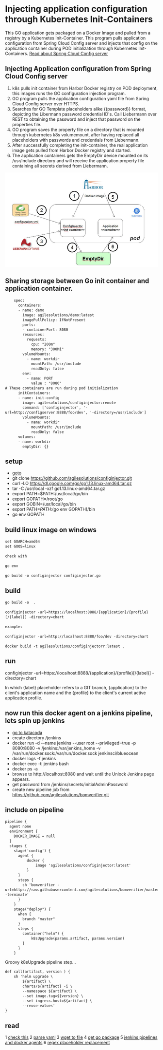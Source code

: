# Injecting application configuration through Kubernetes Init-Containers
This GO application gets packaged on a Docker Image and pulled from a registry by a Kubernetes Init-Container. This program pulls application configuration from Spring Cloud Config server and injects that config on the application container  during POD initialization through Kubernetes Init-Containers.
[Read about Spring Cloud Config server](https://o7planning.org/en/11727/understanding-spring-cloud-config-client-with-example)

## Injecting Application configuration from Spring Cloud Config server

1. k8s pulls init container from Harbor Docker registry on POD deployment, this images runs the GO configuration injection program.
2. GO program pulls the application configuration yaml file from Spring Cloud Config server over HTTPS.
3. Searches for GO Template placeholders alike {{password}} format, depicting the Libermann password credential ID's. Call Liebermann over REST to obtaining the password and inject that password on the properties file.
4. GO program saves the property file on a directory that is mounted through kubernetes k8s volumemount, after having replaced all placeholders with passwords and credentials from Liebermann.
5. After successfully completing the init-container, the real application image gets pulled from Harbor Docker registry and started.
6. The application containers gets the EmptyDir device mounted on its /usr/include directory and will receive the application property file containing all secrets derived from Liebermann.

![Jenkins kubernetes pipelines](pipeline.JPG)

## Sharing storage between Go init container and application container.
```
    spec:
      containers:
      - name: demo
        image: agilesolutions/demo:latest
        imagePullPolicy: IfNotPresent
        ports:
        - containerPort: 8080
        resources:
          requests:
            cpu: "200m"
            memory: "300Mi"
        volumeMounts:
          - name: workdir
            mountPath: /usr/include
            readOnly: false
        env:
          - name: PORT
            value : "8080"
# These containers are run during pod initialization
      initContainers:
      - name: init-config
        image: agilesolutions/configinjector:remote
        command: ['configinjector', '-url=http://configserver:8888/foo/dev', '-directory=/usr/include']
        volumeMounts:
          - name: workdir
            mountPath: /usr/include
            readOnly: false
      volumes:
      - name: workdir
        emptyDir: {}
```

## setup

* [goto](https://www.katacoda.com/courses/docker/deploying-first-container)
* git clone https://github.com/agilesolutions/configinjector.git
* curl -LO https://dl.google.com/go/go1.13.linux-amd64.tar.gz
* tar -C /usr/local -xzf go1.13.linux-amd64.tar.gz
* export PATH=$PATH:/usr/local/go/bin	
* export GOPATH=/root/go
* export GOBIN=/usr/local/go/bin
* export PATH=$PATH:$(go env GOPATH)/bin
* go env GOPATH

## build linux image on windows

```
set GOARCH=amd64
set GOOS=linux

check with 

go env

go build -o configinjector configinjector.go
```
## build

```
go build -o  .

configinjector -url=https://localhost:8888/{application}/{profile}[/{label}] -directory=chart

example:

configinjector -url=http://localhost:8888/foo/dev -directory=chart

docker build -t agilesolutions/configinjectorr:latest .
```

## run
configinjector -url=https://localhost:8888/{application}/{profile}[/{label}] -directory=chart

In which {label} placeholder refers to a GIT branch, {application} to the client's application name and the {profile} to the client's current active application profile.

## now run this docker agent on a jenkins pipeline, lets spin up jenkins

* [go to katacoda](https://www.katacoda.com/courses/kubernetes/helm-package-manager)
* create directory /jenkins
* docker run -d --name jenkins --user root --privileged=true -p 8080:8080 -v /jenkins:/var/jenkins_home -v /var/run/docker.sock:/var/run/docker.sock jenkinsci/blueocean
* docker logs -f jenkins
* docker exec -ti jenkins bash
* docker ps -a
* browse to http://localhost:8080 and wait until the Unlock Jenkins page appears.
* get password from /jenkins/secrets/initialAdminPassword
* create new pipeline job from https://github.com/agilesolutions/bomverifier.git

## include on pipeline

```
pipeline {
  agent none
  environment {
    DOCKER_IMAGE = null
  }
  stages {
    stage('config') {
      agent {
          docker {
              image 'agilesolutions/configinjector:latest'
          }
      }
      steps {
        sh 'bomverifier -url=https://raw.githubusercontent.com/agilesolutions/bomverifier/master/bom.txt -terminate'
      }
    }
    stage("deploy") {
      when {
        branch "master"
      }
      steps {
        container("helm") {
			k8sUpgrade(params.artifact, params.version)
        }
      }
    }
```
Groovy k8sUpgrade pipeline step...

```
def call(artifact, version ) {
    sh 'helm upgrade \
        ${artifact} \
        charts/${artifact} -i \
        --namespace ${artifact} \
        --set image.tag=${version} \
        --set ingress.host=${artifact} \
        --reuse-values'
}
```

## read

1 [check this](https://www.callicoder.com/docker-golang-image-container-example/)
2 [parse yaml](https://stackoverflow.com/questions/28682439/go-parse-yaml-file/28683173)
3 [wget to file](https://stackoverflow.com/questions/11692860/how-can-i-efficiently-download-a-large-file-using-go)
4 [get go package](https://gopkg.in/yaml.v2)
5 [jenkins pipelines and docker agents](https://jenkins.io/doc/book/pipeline/docker/)
6 [regex placeholder replacement](https://github.com/shapeshed/golang-book-examples/blob/master/hour22/example06.go)
